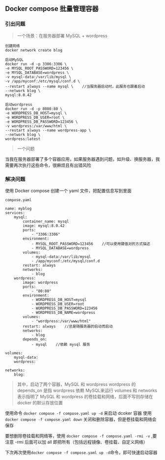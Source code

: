 
## Docker compose 批量管理容器

### 引出问题

> 一个场景：在服务器部署 MySQL + wordpress

```
创建网络
docker network create blog

启动MySQL
docker run -d -p 3306:3306 \
-e MYSQL_ROOT_PASSWORD=123456 \
-e MYSQL_DATABASE=wordpress \
-v mysql-data:/var/lib/mysql \
-v /app/myconf:/etc/mysql/conf.d \
--restart always --name mysql \    //当服务器启动时，此服务也跟着启动
--network blog \
mysql:8.0.42

启动wordpress
docker run -d -p 8080:80 \
-e WORDPRESS_DB_HOST=mysql \
-e WORDPRESS_DB_USER=root \
-e WORDPRESS_DB_PASSWORD=123456 \
-v wordpress:/var/www/html \
--restart always --name wordpress-app \
--network blog \
wordpress:latest
```

> 一个问题

当我在服务器部署了多个容器应用，如果服务器遇到问题，如升级、换服务器，我需要再次执行这些命令，很麻烦且有出错风险

### 解决问题

使用 Docker compose 创建一个 yaml 文件，把配置信息写到里面

```
compose.yaml

name: myblog
services:
	mysql:
		container_name: mysql
		image: mysql:8.0.42
		ports:
			- "3306:3306"
		environment:
			- MYSQL_ROOT_PASSWORD=123456    //可以使用键值对的方式描述
			- MYSQL_DATABASE=wordpress
		volumes:
			- mysql-data:/var/lib/mysql
			- /app/myconf:/etc/mysql/conf.d
		restart: always
		networks:
			- blog
	wordpress:
		image: wordpress
		ports:
			- "80:80"
		environment:
			- WORDPRESS_DB_HOST=mysql
			- WORDPRESS_DB_USER=root
			- WORDPRESS_DB_PASSWORD=123456
			- WORDPRESS_DB_NAME=wordpress
		volumes:
			- "wordpress:/var/www/html"
		restart: always    //总是随服务器的启动而启动
		networks:
			- blog
		depends_on:
			- mysql    //依赖 mysql 服务

volumes:
	mysql-data:
	wordpress:

networks:
	blog:

```

> 其中，启动了两个容器，MySQL 和 wordpress 
> wordpress 的depends_on 是指 wordpress 依赖 MySQL来运行
> volumes 和 networks 表示指明了 MySQL 和 wordpress 的卷挂载和网络，后面不写则存储在 docker 的默认存放位置

使用命令 `docker compose -f compose.yaml up -d` 来启动 dcoker 容器
使用 `docker compose -f compose.yaml down` 关闭和删除容器，但是卷挂载和网络会保存

要想删除卷挂载和网络等，使用 `docker compose -f compose.yaml -rmi -v` ,要注意 -rmi 后面可以加 all 即把所有（包括远程镜像、卷挂载、自定义网络）

下次再次使用`docker compose -f compose.yaml up -d`命令，即可快速启动容器





